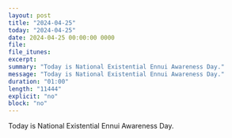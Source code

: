 ```yaml
---
layout: post
title: "2024-04-25"
today: "2024-04-25"
date: 2024-04-25 00:00:00 0000
file:
file_itunes:
excerpt:
summary: "Today is National Existential Ennui Awareness Day."
message: "Today is National Existential Ennui Awareness Day."
duration: "01:00"
length: "11444"
explicit: "no"
block: "no"
---
```

Today is National Existential Ennui Awareness Day.

